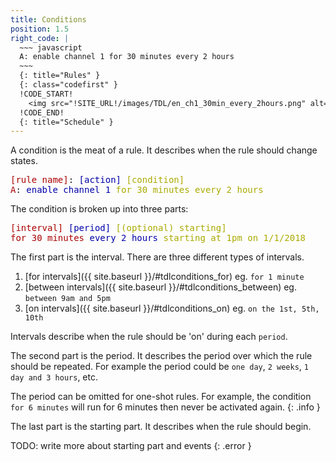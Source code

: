 ```yaml
---
title: Conditions
position: 1.5
right_code: |
  ~~~ javascript 
  A: enable channel 1 for 30 minutes every 2 hours
  ~~~
  {: title="Rules" }
  {: class="codefirst" }
  !CODE_START!
    <img src="!SITE_URL!/images/TDL/en_ch1_30min_every_2hours.png" alt="...">
  !CODE_END!
  {: title="Schedule" }
---
```

A condition is the meat of a rule.  It describes when the rule should change states.
<pre>
<span style="color: #aa0000;">[rule name]</span>: <span style="color: #0000aa;">[action]</span> <span style="color: #aaaa00;">[condition]</span>
<span style="color: #aa0000;">A</span>: <span style="color: #0000aa;">enable channel 1</span> <span style="color: #aaaa00;">for 30 minutes every 2 hours</span>
</pre>

The condition is broken up into three parts:

<pre>
<span style="color: #aa0000;">[interval]</span> <span style="color: #0000aa;">[period]</span> <span style="color: #aaaa00;">[(optional) starting]</span>
<span style="color: #aa0000;">for 30 minutes</span> <span style="color: #0000aa;">every 2 hours</span> <span style="color: #aaaa00;">starting at 1pm on 1/1/2018</span>
</pre>

The first part is the interval. There are three different types of intervals.
1. [for intervals]({{ site.baseurl }}/#tdlconditions_for) eg. `for 1 minute`
2. [between intervals]({{ site.baseurl }}/#tdlconditions_between) eg. `between 9am and 5pm`
3. [on intervals]({{ site.baseurl }}/#tdlconditions_on) eg. `on the 1st, 5th, 10th`

Intervals describe when the rule should be 'on' during each `period`.

The second part is the period.  It describes the period over which the rule should be repeated.  For example the period could be `one day`, `2 weeks`, `1 day and 3 hours`, etc.

The period can be omitted for one-shot rules.  For example, the condition `for 6 minutes` will run for 6 minutes then never be activated again.
{: .info }

The last part is the starting part.  It describes when the rule should begin.

TODO: write more about starting part and events
{: .error }
